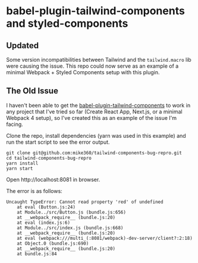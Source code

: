 # babel-plugin-tailwind-components and styled-components

## Updated

Some version incompatibilities between Tailwind and the `tailwind.macro` lib
were causing the issue. This repo could now serve as an example of a minimal
Webpack + Styled Components setup with this plugin.

## The Old Issue

I haven't been able to get the [babel-plugin-tailwind-components](https://npmjs.com/package/babel-plugin-tailwind-components)
to work in any project that I've tried so far (Create React App, Next.js, or a
minimal Webpack 4 setup), so I've created this as an example of the issue I'm
facing.

Clone the repo, install dependencies (yarn was used in this example) and run the
start script to see the error output.

```
git clone git@github.com:mike360/tailwind-components-bug-repro.git
cd tailwind-components-bug-repro
yarn install
yarn start
```

Open http://localhost:8081 in browser.

The error is as follows:

```
Uncaught TypeError: Cannot read property 'red' of undefined
    at eval (Button.js:24)
    at Module../src/Button.js (bundle.js:656)
    at __webpack_require__ (bundle.js:20)
    at eval (index.js:6)
    at Module../src/index.js (bundle.js:668)
    at __webpack_require__ (bundle.js:20)
    at eval (webpack:///multi_(:8081/webpack)-dev-server/client?:2:18)
    at Object.0 (bundle.js:690)
    at __webpack_require__ (bundle.js:20)
    at bundle.js:84
```

